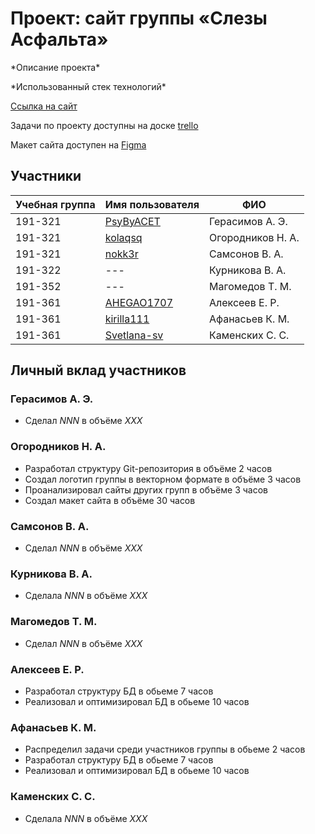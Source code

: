 # Проект: сайт группы «Слезы Асфальта»

\*Описание проекта*

\*Использованный стек технологий*

[Ссылка на сайт]()

Задачи по проекту доступны на доске [trello](https://trello.com/b/a6mcytVd/%D0%BF%D0%B4-%D1%81%D0%BB%D0%B5%D0%B7%D1%8B-%D0%B0%D1%81%D1%84%D0%B0%D0%BB%D1%8C%D1%82%D0%B0)

Макет сайта доступен на [Figma](https://www.figma.com/file/quGzs9PzJGFxfrlEd7Ff2d/%D0%A1%D0%BB%D1%91%D0%B7%D1%8B-%D0%90%D1%81%D1%84%D0%B0%D0%BB%D1%8C%D1%82%D0%B0?node-id=0%3A1)

## Участники

| Учебная группа | Имя пользователя                               | ФИО                      |
|----------------|------------------------------------------------|--------------------------|
| 191-321        | [PsyByACET](https://github.com/PsyByACET)      | Герасимов А. Э.          |
| 191-321        | [kolaqsq](https://github.com/kolaqsq)          | Огородников Н. А.        |
| 191-321        | [nokk3r](https://github.com/nokk3r)            | Самсонов В. А.           |
| 191-322        | ---                                            | Курникова В. А.          |
| 191-352        | ---                                            | Магомедов Т. М.          |
| 191-361        | [AHEGAO1707](https://github.com/AHEGAO1707)    | Алексеев Е. Р.           |
| 191-361        | [kirilla111](https://github.com/kirilla111)    | Афанасьев К. М.          |
| 191-361        | [Svetlana-sv](https://github.com/Svetlana-sv)  | Каменских С. С.          |

## Личный вклад участников

### Герасимов А. Э.
* Сделал *NNN* в объёме *XXX*

### Огородников Н. А.
* Разработал структуру Git-репозитория в объёме 2 часов
* Создал логотип группы в векторном формате в объёме 3 часов
* Проанализировал сайты других групп в объёме 3 часов
* Создал макет сайта в объёме 30 часов

### Самсонов В. А.
* Сделал *NNN* в объёме *XXX*

### Курникова В. А.
* Сделала *NNN* в объёме *XXX*

### Магомедов Т. М.
* Сделал *NNN* в объёме *XXX*

### Алексеев Е. Р.
* Разработал структуру БД в обьеме 7 часов
* Реализовал и оптимизировал БД в обьеме 10 часов

### Афанасьев К. М.
* Распределил задачи среди участников группы в обьеме 2 часов
* Разработал структуру БД в обьеме 7 часов
* Реализовал и оптимизировал БД в обьеме 10 часов

### Каменских С. С.
* Сделала *NNN* в объёме *XXX*
